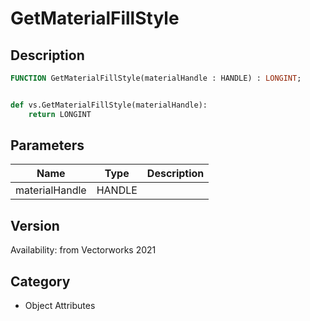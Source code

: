 # GetMaterialFillStyle

## Description
```pascal
FUNCTION GetMaterialFillStyle(materialHandle : HANDLE) : LONGINT;
```

```python

def vs.GetMaterialFillStyle(materialHandle):
    return LONGINT
```

## Parameters
|Name|Type|Description|
|---|---|---|
|materialHandle|HANDLE||

## Version
Availability: from Vectorworks 2021
## Category
* Object Attributes

